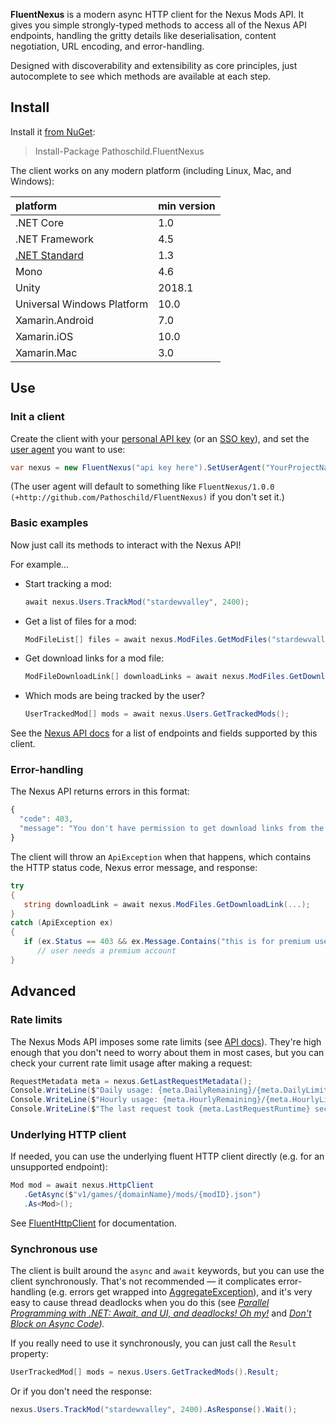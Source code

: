 **FluentNexus** is a modern async HTTP client for the Nexus Mods API. It gives you simple
strongly-typed methods to access all of the Nexus API endpoints, handling the gritty details like
deserialisation, content negotiation, URL encoding, and error-handling.

Designed with discoverability and extensibility as core principles, just autocomplete to see which
methods are available at each step.

## Install
Install it [from NuGet](https://nuget.org/packages/Pathoschild.FluentNexus):
> Install-Package Pathoschild.FluentNexus

The client works on any modern platform (including Linux, Mac, and Windows):

| platform                    | min version |
| :-------------------------- | :---------- |
| .NET Core                   | 1.0         |
| .NET Framework              | 4.5         |
| [.NET Standard][]           | 1.3         |
| Mono                        | 4.6         |
| Unity                       | 2018.1      |
| Universal Windows Platform  | 10.0        |
| Xamarin.Android             | 7.0         |
| Xamarin.iOS                 | 10.0        |
| Xamarin.Mac                 | 3.0         |

## Use
### Init a client
Create the client with your [personal API key](https://www.nexusmods.com/users/myaccount?tab=api)
(or an [SSO key](https://github.com/Nexus-Mods/sso-integration-demo)), and set the [user
agent](https://en.wikipedia.org/wiki/User_agent#Format_for_automated_agents_(bots)) you want to use:
```c#
var nexus = new FluentNexus("api key here").SetUserAgent("YourProjectName/1.0.0 (+url)");
```

(The user agent will default to something like `FluentNexus/1.0.0 (+http://github.com/Pathoschild/FluentNexus)`
if you don't set it.)

### Basic examples
Now just call its methods to interact with the Nexus API! 

For example...

* Start tracking a mod:
  ```c#
  await nexus.Users.TrackMod("stardewvalley", 2400);
  ```
* Get a list of files for a mod:
  ```c#
  ModFileList[] files = await nexus.ModFiles.GetModFiles("stardewvalley", 2400);
  ```

* Get download links for a mod file:
   ```c#
   ModFileDownloadLink[] downloadLinks = await nexus.ModFiles.GetDownloadLinks("stardewvalley", 2400, 9622);
   ```
* Which mods are being tracked by the user?
  ```c#
  UserTrackedMod[] mods = await nexus.Users.GetTrackedMods();
  ```

See the [Nexus API docs](https://app.swaggerhub.com/apis-docs/NexusMods/nexus-mods_public_api_params_in_form_data/1.0)
for a list of endpoints and fields supported by this client.

### Error-handling
The Nexus API returns errors in this format:
```js
{
  "code": 403,
  "message": "You don't have permission to get download links from the API without visting nexusmods.com - this is for premium users only."
}
```

The client will throw an `ApiException` when that happens, which contains the HTTP status code,
Nexus error message, and response:
```c#
try
{
   string downloadLink = await nexus.ModFiles.GetDownloadLink(...);
}
catch (ApiException ex)
{
   if (ex.Status == 403 && ex.Message.Contains("this is for premium users only"))
      // user needs a premium account
}
```

## Advanced
### Rate limits
The Nexus Mods API imposes some rate limits (see [API docs](https://app.swaggerhub.com/apis-docs/NexusMods/nexus-mods_public_api_params_in_form_data/1.0)).
They're high enough that you don't need to worry about them in most cases, but you can check your
current rate limit usage after making a request:

```c#
RequestMetadata meta = nexus.GetLastRequestMetadata();
Console.WriteLine($"Daily usage: {meta.DailyRemaining}/{meta.DailyLimit} requests left, will reset at {meta.DailyReset}.");
Console.WriteLine($"Hourly usage: {meta.HourlyRemaining}/{meta.HourlyLimit} requests left, will reset at {meta.HourlyReset}.");
Console.WriteLine($"The last request took {meta.LastRequestRuntime} seconds of server time.");
```

### Underlying HTTP client
If needed, you can use the underlying fluent HTTP client directly (e.g. for an unsupported endpoint):

```c#
Mod mod = await nexus.HttpClient
   .GetAsync($"v1/games/{domainName}/mods/{modID}.json")
   .As<Mod>();
```

See [FluentHttpClient](https://github.com/Pathoschild/FluentHttpClient/) for documentation.

### Synchronous use
The client is built around the `async` and `await` keywords, but you can use the client
synchronously. That's not recommended — it complicates error-handling (e.g. errors get wrapped
into [AggregateException][]), and it's very easy to cause thread deadlocks when you do this (see
_[Parallel Programming with .NET: Await, and UI, and deadlocks! Oh my!][]_ and
_[Don't Block on Async Code][])._

If you really need to use it synchronously, you can just call the `Result` property:
```c#
UserTrackedMod[] mods = nexus.Users.GetTrackedMods().Result;
```

Or if you don't need the response:

```c#
nexus.Users.TrackMod("stardewvalley", 2400).AsResponse().Wait();
```

[.NET Standard]: https://docs.microsoft.com/en-us/dotnet/articles/standard/library
[Parallel Programming with .NET: Await, and UI, and deadlocks! Oh my!]: https://blogs.msdn.microsoft.com/pfxteam/2011/01/13/await-and-ui-and-deadlocks-oh-my/
[Don't Block on Async Code]: https://blog.stephencleary.com/2012/07/dont-block-on-async-code.html
[media type formatters]: https://www.nuget.org/packages?q=MediaTypeFormatter

[AggregateException]: https://docs.microsoft.com/en-us/dotnet/api/system.aggregateexception

